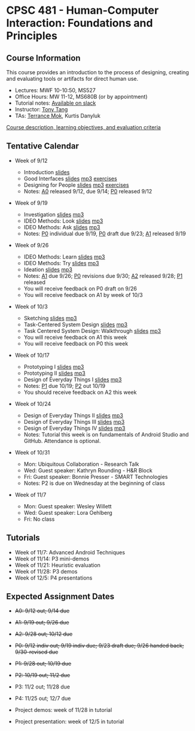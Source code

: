 # CPSC 481 - Human-Computer Interaction: Foundations and Principles

## Course Information

This course provides an introduction to the process of designing, creating and evaluating tools or artifacts for direct human use.

* Lectures: MWF 10-10:50, MS527
* Office Hours: MW 11-12, MS680B (or by appointment)
* Tutorial notes: [Available on slack](https://cpsc481-ucalgary.slack.com)
* Instructor: [Tony Tang](http://hcitang.org)
* TAs: [Terrance Mok](http://terrancemok.com/), Kurtis Danyluk

[Course description, learning objectives, and evaluation criteria](about.md)

## Tentative Calendar

* Week of 9/12
    - Introduction [slides](http://www.hcitang.org/uploads/Teaching/481-1-introduction.pptx)
    - Good Interfaces [slides](http://www.hcitang.org/uploads/Teaching/481-2-good-interfaces.pptx) [mp3](http://www.hcitang.org/uploads/Teaching/481-2-good-interfaces.mp3) [exercises](http://www.hcitang.org/uploads/Teaching/481-2-exercises.pptx)
    - Designing for People [slides](http://www.hcitang.org/uploads/Teaching/481-3-designing-for-people.pptx) [mp3](http://www.hcitang.org/uploads/Teaching/481-3-designing-for-people.mp3) [exercises](http://www.hcitang.org/uploads/Teaching/481-3-exercises.pptx)
    - Notes: [A0](assignments.md) released 9/12, due 9/14; [P0](p0.md) released 9/12
* Week of 9/19
    - Investigation [slides](http://www.hcitang.org/uploads/Teaching/481-4-investigation.pptx) [mp3](http://www.hcitang.org/uploads/Teaching/481-4-investigation.mp3)
    - IDEO Methods: Look [slides](http://www.hcitang.org/uploads/Teaching/481-5-ideo-look.pptx) [mp3](http://www.hcitang.org/uploads/Teaching/481-5-ideo-look.mp3)
    - IDEO Methods: Ask [slides](http://www.hcitang.org/uploads/Teaching/481-6-ideo-ask.pptx) [mp3](http://www.hcitang.org/uploads/Teaching/481-6-ideo-ask.mp3)
    - Notes: [P0](p0.md) individual due 9/19, [P0](p0.md) draft due 9/23; [A1](a1.md) released 9/19 
* Week of 9/26
    - IDEO Methods: Learn [slides](http://www.hcitang.org/uploads/Teaching/481-7-ideo-learn.pptx) [mp3](http://www.hcitang.org/uploads/Teaching/481-7-ideo-learn.mp3)
    - IDEO Methods: Try [slides](http://www.hcitang.org/uploads/Teaching/481-8-ideo-try.pptx) [mp3](http://www.hcitang.org/uploads/Teaching/481-8-ideo-try.mp3)
    - Ideation [slides](http://www.hcitang.org/uploads/Teaching/481-9-ideation.pptx) [mp3](http://www.hcitang.org/uploads/Teaching/481-9-ideation-fewer-pops.mp3)
    - Notes: [A1](a1.md) due 9/26; [P0](p0.md) revisions due 9/30; [A2](a2.md) released 9/28; [P1](p1.md) released
    - You will receive feedback on P0 draft on 9/26
    - You will receive feedback on A1 by week of 10/3
* Week of 10/3
    - Sketching [slides](http://www.hcitang.org/uploads/Teaching/481-10-sketching.pptx) [mp3](http://www.hcitang.org/uploads/Teaching/481-10-sketching.mp3)
    - Task-Centered System Design [slides](http://www.hcitang.org/uploads/Teaching/481-13-task-centered-system-design-1.pptx) [mp3](http://www.hcitang.org/uploads/Teaching/481-13-task-centered-system-design-1.mp3)
    - Task Centered System Design: Walkthrough [slides](http://www.hcitang.org/uploads/Teaching/481-14-task-centered-system-design-2.pptx) [mp3](http://www.hcitang.org/uploads/Teaching/481-14-task-centered-system-design-2.mp3)
    - You will receive feedback on A1 this week
    - You will receive feedback on P0 this week

* Week of 10/17
    - Prototyping I [slides](http://www.hcitang.org/uploads/Teaching/481-11-prototyping-1.pptx) [mp3](http://www.hcitang.org/uploads/Teaching/481-11-prototyping-1.mp3)
    - Prototyping II [slides](http://www.hcitang.org/uploads/Teaching/481-12-prototyping-2.pptx) [mp3](http://www.hcitang.org/uploads/Teaching/481-12-prototyping-2.mp3)
    - Design of Everyday Things I [slides](http://www.hcitang.org/uploads/Teaching/481-15-design-of-everyday-things-1.pptx) [mp3](http://www.hcitang.org/uploads/Teaching/481-15-design-of-everyday-things-1.mp3)
    - Notes: [P1](p1.md) due 10/19; [P2](p2.md) out 10/19
    - You should receive feedback on A2 this week

* Week of 10/24
    - Design of Everyday Things II [slides](http://www.hcitang.org/uploads/Teaching/481-16-design-of-everyday-things-2.pptx) [mp3](http://www.hcitang.org/uploads/Teaching/481-16-design-of-everyday-things-2.mp3)
    - Design of Everyday Things III [slides](http://www.hcitang.org/uploads/Teaching/481-17-design-of-everyday-things-3.pptx) [mp3](http://www.hcitang.org/uploads/Teaching/481-17-design-of-everyday-things-3.mp3)
    - Design of Everyday Things IV [slides](http://www.hcitang.org/uploads/Teaching/481-18-design-of-everyday-things-4.pptx) [mp3](http://www.hcitang.org/uploads/Teaching/481-18-design-of-everyday-things-4.mp3)
    - Notes: Tutorial this week is on fundamentals of Android Studio and GitHub. Attendance is optional.

* Week of 10/31
    - Mon: Ubiquitous Collaboration - Research Talk
    - Wed: Guest speaker: Kathryn Rounding - H&R Block
    - Fri: Guest speaker: Bonnie Presser - SMART Technologies
    - Notes: P2 is due on Wednesday at the beginning of class

* Week of 11/7
    - Mon: Guest speaker: Wesley Willett
    - Wed: Guest speaker: Lora Oehlberg
    - Fri: No class

## Tutorials
* Week of 11/7: Advanced Android Techniques
* Week of 11/14: P3 mini-demos
* Week of 11/21: Heuristic evaluation
* Week of 11/28: P3 demos
* Week of 12/5: P4 presentations

## Expected Assignment Dates

* ~~A0: 9/12 out; 9/14 due~~
* ~~A1: 9/19 out; 9/26 due~~
* ~~A2: 9/28 out; 10/12 due~~

* ~~P0: 9/12 indiv out; 9/19 indiv due; 9/23 draft due; 9/26 handed back; 9/30-revised due~~ 
* ~~P1: 9/28 out; 10/19 due~~
* ~~P2: 10/19 out; 11/2 due~~
* P3: 11/2 out; 11/28 due
* P4: 11/25 out; 12/7 due

* Project demos: week of 11/28 in tutorial
* Project presentation: week of 12/5 in tutorial

